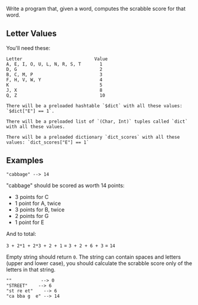 Write a program that, given a word, computes the scrabble score for that word.

## Letter Values

You'll need these:

```
Letter                           Value
A, E, I, O, U, L, N, R, S, T       1
D, G                               2
B, C, M, P                         3
F, H, V, W, Y                      4
K                                  5
J, X                               8
Q, Z                               10
```

```if:ruby,javascript,cfml
There will be a preloaded hashtable `$dict` with all these values: `$dict["E"] == 1`. 
```
```if:haskell
There will be a preloaded list of `(Char, Int)` tuples called `dict` with all these values.
```
```if:python
There will be a preloaded dictionary `dict_scores` with all these values: `dict_scores["E"] == 1`
```

## Examples
```
"cabbage" --> 14
```

"cabbage" should be scored as worth 14 points:

- 3 points for C
- 1 point for A, twice
- 3 points for B, twice
- 2 points for G
- 1 point for E

And to total:

`3 + 2*1 + 2*3 + 2 + 1` = `3 + 2 + 6 + 3` = `14`


Empty string should return `0`. The string can contain spaces and letters (upper and lower case), you should calculate the scrabble score only of the letters in that string.

```
""           --> 0
"STREET"    --> 6
"st re et"    --> 6
"ca bba g  e" --> 14
```
